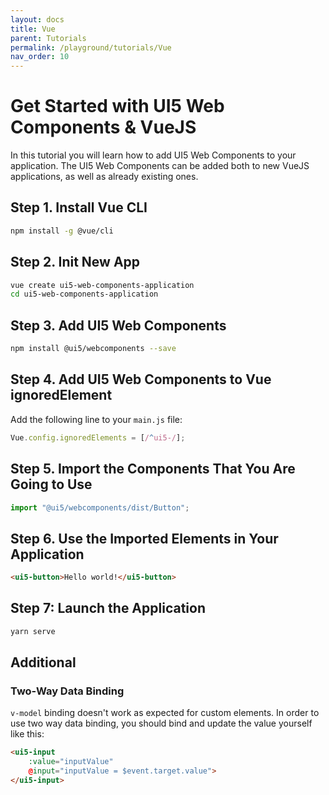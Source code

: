 ```yaml
---
layout: docs
title: Vue
parent: Tutorials
permalink: /playground/tutorials/Vue
nav_order: 10
---
```

# Get Started with UI5 Web Components & VueJS

In this tutorial you will learn how to add UI5 Web Components to your application. The UI5 Web Components can be added both to new VueJS applications, as well as already existing ones.

## Step 1. Install Vue CLI

```bash
npm install -g @vue/cli
```

## Step 2. Init New App

```bash
vue create ui5-web-components-application
cd ui5-web-components-application
```

## Step 3. Add UI5 Web Components

```bash
npm install @ui5/webcomponents --save
```

## Step 4. Add UI5 Web Components to Vue ignoredElement

Add the following line to your ```main.js``` file:

```js
Vue.config.ignoredElements = [/^ui5-/];
```

## Step 5. Import the Components That You Are Going to Use

```js
import "@ui5/webcomponents/dist/Button";
```

## Step 6. Use the Imported Elements in Your Application

```html
<ui5-button>Hello world!</ui5-button>
```

## Step 7: Launch the Application

```bash
yarn serve
```

## Additional

### Two-Way Data Binding

`v-model` binding doesn't work as expected for custom elements. In order to use two way data binding, you should bind and update the value yourself like this:

```html
<ui5-input
    :value="inputValue"
    @input="inputValue = $event.target.value">
</ui5-input>
```
